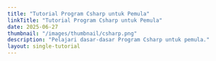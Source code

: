 ```yaml
---
title: "Tutorial Program Csharp untuk Pemula"
linkTitle: "Tutorial Program Csharp untuk Pemula"
date: 2025-06-27
thumbnail: "/images/thumbnail/csharp.png"
description: "Pelajari dasar-dasar Program Csharp untuk pemula."
layout: single-tutorial
---
```

